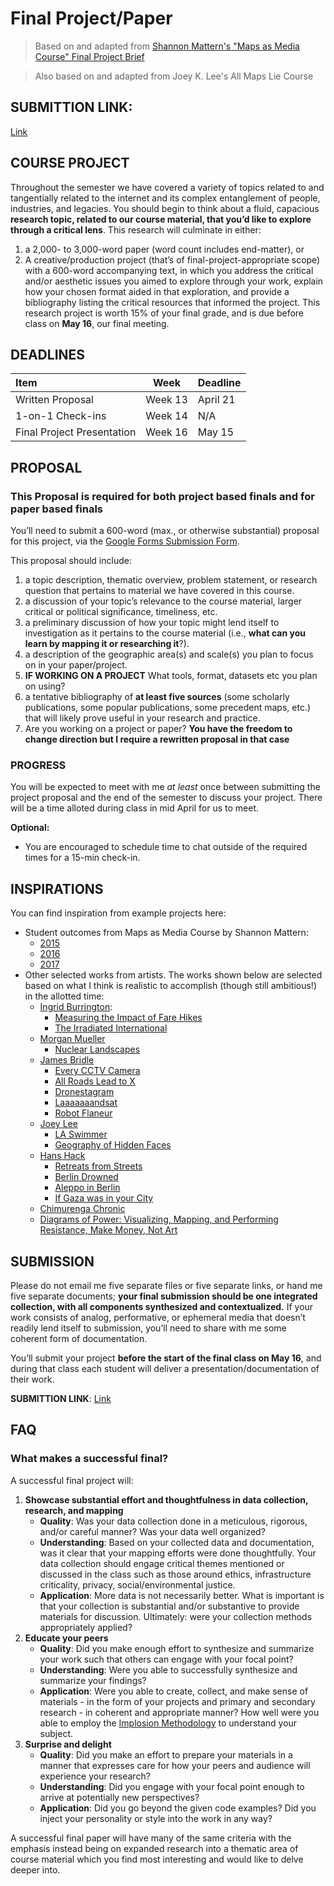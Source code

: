 # Final Project/Paper

> Based on and adapted from [Shannon Mattern's "Maps as Media Course" Final Project Brief](http://www.wordsinspace.net/mapsmedia/fall2018/wp-content/uploads/2018/08/Mattern_MapsAsMedia2018_Aug12_2018.pdf) 

> Also based on and adapted from Joey K. Lee's All Maps Lie Course


## SUBMITTION LINK: 
[Link]()

## COURSE PROJECT

Throughout the semester we have covered a variety of topics related to and tangentially related to the internet and its complex entanglement of people, industries, and legacies. You should begin to think about a fluid, capacious **research topic, related to our course material, that you’d like to explore through a critical lens**. This research will culminate in either:
1. a 2,000- to 3,000-word paper (word count includes end-matter), or 
2. A creative/production project (that’s of final-project-appropriate scope) with a 600-word accompanying text, in which you address the critical and/or aesthetic issues you aimed to explore through your work, explain how your chosen format aided in that exploration, and provide a bibliography listing the critical resources that informed the project.
This research project is worth 15% of your final grade, and is due before class on **May 16**, our final meeting.

## DEADLINES

| Item | Week | Deadline |
| :----    | ---- | ---- | 
| Written Proposal | Week 13 |  April 21 |
| 1-on-1 Check-ins | Week 14 |  N/A |
| Final Project Presentation | Week 16 |  May 15 |

## PROPOSAL
### This Proposal is required for both project based finals and for paper based finals
You’ll need to submit a 600-word (max., or otherwise substantial) proposal for this project, via the [Google Forms Submission Form](https://forms.gle/sgBXd4dcJAv3TVPWA). 

This proposal should include:

1. a topic description, thematic overview, problem statement, or research question that pertains to material we have covered in this course. 
2. a discussion of your topic’s relevance to the course material, larger critical or political significance, timeliness, etc.
3. a preliminary discussion of how your topic might lend itself to investigation as it pertains to the course material (i.e., **what can you learn by mapping it or researching it**?).
4. a description of the geographic area(s) and scale(s) you plan to focus on in your paper/project. 
5. **IF WORKING ON A PROJECT** What tools, format, datasets etc you plan on using?
6. a tentative bibliography of **at least five sources** (some scholarly publications, some popular publications, some precedent maps, etc.) that will likely prove useful in your research and practice. 
7. Are you working on a project or paper? **You have the freedom to change direction but I require a rewritten proposal in that case**

### PROGRESS

You will be expected to meet with me *at least* once between submitting the project proposal and the end of the semester to discuss your project. There will be a time alloted during class in mid April for us to meet. 

**Optional:**
* You are encouraged to schedule time to chat outside of the required times for a 15-min check-in. 

## INSPIRATIONS

You can find inspiration from example projects here: 

* Student outcomes from Maps as Media Course by Shannon Mattern:
  * [2015](http://wordsinspace.net/shannon/2015/12/22/maps-as-media/)
  * [2016](http://wordsinspace.net/shannon/2016/12/19/maps-as-media-2/)
  * [2017](http://www.wordsinspace.net/mapsmedia/fall2017/2017/12/17/maps-as-media-2017-final-projects/)
* Other selected works from artists. The works shown below are selected based on what I think is realistic to accomplish (though still ambitious!) in the allotted time:
  * [Ingrid Burrington](http://lifewinning.com):
    * [Measuring the Impact of Fare Hikes](http://lifewinning.com/projects/fare-hikes/)
    * [The Irradiated International](http://lifewinning.com/projects/irradiated-graphics/)
  * [Morgan Mueller](http://morganmueller.xyz/)
    * [Nuclear Landscapes](https://nuclearsystem.live/)
  * [James Bridle](https://jamesbridle.com/works)
    * [Every CCTV Camera](https://jamesbridle.com/works/every-cctv-camera-cc)
    * [All Roads Lead to X](https://jamesbridle.com/works/all-roads-lead-to-x)
    * [Dronestagram](https://jamesbridle.com/works/dronestagram)
    * [Laaaaaaandsat](https://jamesbridle.com/works/laaaaaaandsat)
    * [Robot Flaneur](https://jamesbridle.com/works/robot-flaneur)
  * [Joey Lee](https://jk-lee.com/) 
    * [LA Swimmer](https://jk-lee.com/la-swimmer-43-123-pools-i-have-not-visited-and-never-will)
    * [Geography of Hidden Faces](https://jk-lee.com/geography-of-hidden-faces)
  * [Hans Hack](http://www.hanshack.com/)
    * [Retreats from Streets](http://hanshack.com/retreats/)
    * [Berlin Drowned](http://hanshack.com/berlin-drowned/)
    * [Aleppo in Berlin](http://hanshack.com/aleppo/#berlin)
    * [If Gaza was in your City](apps.lokaler.de/israelgaza/)
  * [Chimurenga Chronic](https://chimurengachronic.co.za/stores/Chimurenga-Chronic-German-Special-Edition-October-2016-Print-p109771452)
  * [Diagrams of Power: Visualizing, Mapping, and Performing Resistance, Make Money, Not Art](https://we-make-money-not-art.com/diagrams-of-power-visualizing-mapping-and-performing-resistance/)


## SUBMISSION

Please do not email me five separate files or five separate links, or hand me five separate documents; **your final submission should be one integrated collection, with all components synthesized and contextualized.** If your work consists of analog, performative, or ephemeral media that doesn’t readily lend itself to submission, you’ll need to share with me some coherent form of documentation. 

You’ll submit your project **before the start of the final class on May 16**, and during that class each student will deliver a presentation/documentation of their work. 

__SUBMITTION LINK__: [Link](https://forms.gle/R5GkVzTTMJe36BmU7)

## FAQ

### What makes a successful final?

A successful final project will:
1. **Showcase substantial effort and thoughtfulness in data collection, research, and mapping**
   - **Quality**: Was your data collection done in a meticulous, rigorous, and/or careful manner? Was your data well organized? 
   - **Understanding**: Based on your collected data and documentation, was it clear that your mapping efforts were done thoughtfully. Your data collection should engage critical themes mentioned or discussed in the class such as those around ethics, infrastructure criticality, privacy, social/environmental justice. 
   - **Application**: More data is not necessarily better. What is important is that your collection is substantial and/or substantive to provide materials for discussion. Ultimately: were your collection methods appropriately applied?
2. **Educate your peers**
   - **Quality**: Did you make enough effort to synthesize and summarize your work such that others can engage with your focal point?
   - **Understanding**: Were you able to successfully synthesize and summarize your findings? 
   - **Application**: Were you able to create, collect, and make sense of materials - in the form of your projects and primary and secondary research - in coherent and appropriate manner? How well were you able to employ the [Implosion Methodology](https://journal.culanth.org/index.php/ca/article/view/ca29.2.09/301) to understand your subject.
3. **Surprise and delight**
   - **Quality**: Did you make an effort to prepare your materials in a manner that expresses care for how your peers and audience will experience your research?
   - **Understanding**: Did you engage with your focal point enough to arrive at potentially new perspectives? 
   - **Application**: Did you go beyond the given code examples? Did you inject your personality or style into the work in any way? 

A successful final paper will have many of the same criteria with the emphasis instead being on expanded research into a thematic area of course material which you find most interesting and would like to delve deeper into.